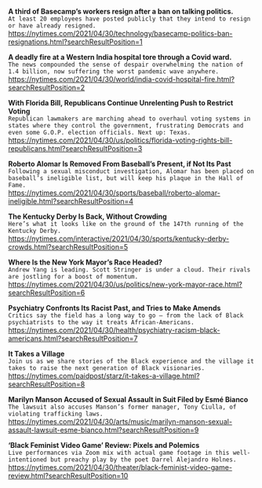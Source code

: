 **A third of Basecamp’s workers resign after a ban on talking politics.**\
`At least 20 employees have posted publicly that they intend to resign or have already resigned.`\
https://nytimes.com/2021/04/30/technology/basecamp-politics-ban-resignations.html?searchResultPosition=1

**A deadly fire at a Western India hospital tore through a Covid ward.**\
`The news compounded the sense of despair overwhelming the nation of 1.4 billion, now suffering the worst pandemic wave anywhere.`\
https://nytimes.com/2021/04/30/world/india-covid-hospital-fire.html?searchResultPosition=2

**With Florida Bill, Republicans Continue Unrelenting Push to Restrict Voting**\
`Republican lawmakers are marching ahead to overhaul voting systems in states where they control the government, frustrating Democrats and even some G.O.P. election officials. Next up: Texas.`\
https://nytimes.com/2021/04/30/us/politics/florida-voting-rights-bill-republicans.html?searchResultPosition=3

**Roberto Alomar Is Removed From Baseball’s Present, if Not Its Past**\
`Following a sexual misconduct investigation, Alomar has been placed on baseball’s ineligible list, but will keep his plaque in the Hall of Fame.`\
https://nytimes.com/2021/04/30/sports/baseball/roberto-alomar-ineligible.html?searchResultPosition=4

**The Kentucky Derby Is Back, Without Crowding**\
`Here’s what it looks like on the ground of the 147th running of the Kentucky Derby.`\
https://nytimes.com/interactive/2021/04/30/sports/kentucky-derby-crowds.html?searchResultPosition=5

**Where Is the New York Mayor’s Race Headed?**\
`Andrew Yang is leading. Scott Stringer is under a cloud. Their rivals are jostling for a boost of momentum.`\
https://nytimes.com/2021/04/30/us/politics/new-york-mayor-race.html?searchResultPosition=6

**Psychiatry Confronts Its Racist Past, and Tries to Make Amends**\
`Critics say the field has a long way to go — from the lack of Black psychiatrists to the way it treats African-Americans.`\
https://nytimes.com/2021/04/30/health/psychiatry-racism-black-americans.html?searchResultPosition=7

**It Takes a Village**\
`Join us as we share stories of the Black experience and the village it takes to raise the next generation of Black visionaries.`\
https://nytimes.com/paidpost/starz/it-takes-a-village.html?searchResultPosition=8

**Marilyn Manson Accused of Sexual Assault in Suit Filed by Esmé Bianco**\
`The lawsuit also accuses Manson’s former manager, Tony Ciulla, of violating trafficking laws.`\
https://nytimes.com/2021/04/30/arts/music/marilyn-manson-sexual-assault-lawsuit-esme-bianco.html?searchResultPosition=9

**‘Black Feminist Video Game’ Review: Pixels and Polemics**\
`Live performances via Zoom mix with actual game footage in this well-intentioned but preachy play by the poet Darrel Alejandro Holnes.`\
https://nytimes.com/2021/04/30/theater/black-feminist-video-game-review.html?searchResultPosition=10

